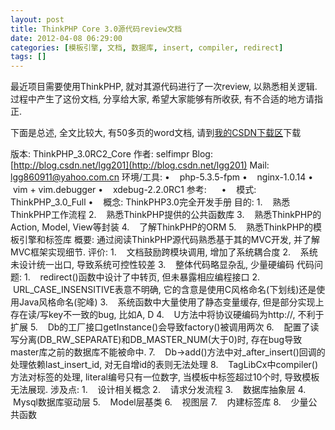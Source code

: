 ```yaml
---
layout: post
title: ThinkPHP Core 3.0源代码review文档
date: 2012-04-08 06:29:00
categories: [模板引擎, 文档, 数据库, insert, compiler, redirect]
tags: []
---
```

最近项目需要使用ThinkPHP, 就对其源代码进行了一次review, 以熟悉相关逻辑.
过程中产生了这份文档, 分享给大家, 希望大家能够有所收获, 有不合适的地方请指正.

下面是总述, 全文比较大, 有50多页的word文档, 请到[我的CSDN下载区](http://download.csdn.net/user/lgg201)下载

版本: ThinkPHP_3.0RC2_Core
作者: selfimpr
Blog: [http://blog.csdn.net/lgg201](http://blog.csdn.net/lgg201)
Mail: [lgg860911@yahoo.com.cn](mailto:lgg860911@yahoo.com.cn)
环境/工具:
•    php-5.3.5-fpm
•    nginx-1.0.14
•    vim + vim.debugger
•    xdebug-2.2.0RC1
参考:     
•    模式: ThinkPHP_3.0_Full
•    概念: ThinkPHP3.0完全开发手册
目的: 
1.    熟悉ThinkPHP工作流程
2.    熟悉ThinkPHP提供的公共函数库
3.    熟悉ThinkPHP的Action, Model, View等封装
4.    了解ThinkPHP的ORM
5.    熟悉ThinkPHP的模板引擎和标签库
概要: 通过阅读ThinkPHP源代码熟悉基于其的MVC开发, 并了解MVC框架实现细节.
评价:
1.    文档鼓励跨模块调用, 增加了系统耦合度
2.    系统未设计统一出口, 导致系统可控性较差
3.    整体代码略显杂乱, 少量硬编码
代码问题:
1.    redirect()函数中设计了中转页, 但未暴露相应编程接口
2.    URL_CASE_INSENSITIVE表意不明确, 它的含意是使用C风格命名(下划线)还是使用Java风格命名(驼峰)
3.    系统函数中大量使用了静态变量缓存, 但是部分实现上存在读/写key不一致的bug, 比如A, D
4.    U方法中将协议硬编码为http://, 不利于扩展
5.    Db的工厂接口getInstance()会导致factory()被调用两次
6.    配置了读写分离(DB_RW_SEPARATE)和DB_MASTER_NUM(大于0)时, 存在bug导致master库之前的数据库不能被命中.
7.    Db->add()方法中对_after_insert()回调的处理依赖last_insert_id, 对无自增id的表则无法处理
8.    TagLibCx中compiler()方法对<literal>标签的处理, literal编号只有一位数字, 当模板中<literal>标签超过10个时, 导致模板无法展现.
涉及点:
1.    设计相关概念
2.    请求分发流程
3.    数据库抽象层
4.    Mysql数据库驱动层
5.    Model层基类
6.    视图层
7.    内建标签库
8.    少量公共函数

